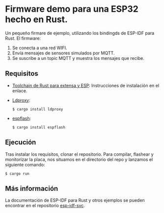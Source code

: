 # Firmware demo para una ESP32 hecho en Rust.

Un pequeño firmare de ejemplo, utilizando los bindingds de ESP-IDF para Rust. El firmware:

1. Se conecta a una red WIFI.
2. Envía mensajes de sensores simulados por MQTT.
3. Se suscribe a un topic MQTT y muestra los mensajes que recibe.

## Requisitos

- [Toolchain de Rust para extensa y ESP](https://github.com/esp-rs/rust-build): Instrucciones de instalación en el enlace.

- [Ldproxy](https://lib.rs/crates/ldproxy):

      $ cargo install ldproxy

- [espflash](https://github.com/esp-rs/espflash/blob/main/espflash/README.md):

      $ cargo install espflash

## Ejecución

Tras instalar los requisitos, clonar el repositorio. Para compilar, flashear y monitorizar la placa, nos situamos en el directorio del repo y lanzamos el siguiente comando:

    $ cargo run

## Más información

La documentación de ESP-IDF para Rust y otros ejemplos se pueden encontrar en el repositorio [esp-idf-svc](https://github.com/esp-rs/esp-idf-svc).
